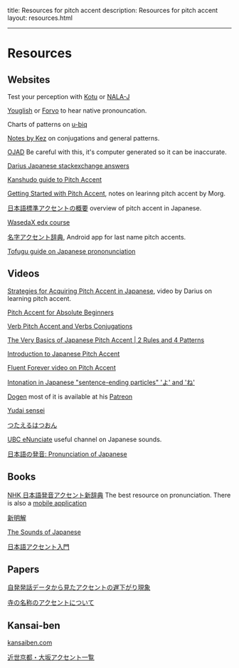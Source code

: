 title: Resources for pitch accent
description: Resources for pitch accent
layout: resources.html

---


# Resources

## Websites

Test your perception with [Kotu](https://kotu.io/)  or [NALA-J](http://www.tufs.ac.jp/st/personal/99/kawatsu/nala/)

[Youglish](https://youglish.com/japanese) or [Forvo](https://forvo.com/languages/ja/) to hear native pronouncation.

Charts of patterns on [u-biq](https://accent.u-biq.org/)

[Notes by Kez](https://gist.github.com/k3zi/3f38070efffa38db83cd5745d83b1235) on conjugations and general patterns. 

[OJAD](https://www.gavo.t.u-tokyo.ac.jp/ojad/phrasing/index) Be careful with this, it's computer generated so it can be inaccurate.

[Darius Japanese stackexchange answers](https://japanese.stackexchange.com/users/3097/darius-jahandarie?tab=answers&sort=newest)

[Kanshudo guide to Pitch Accent](https://www.kanshudo.com/howto/pitch)

[Getting Started with Pitch Accent](https://morg.systems/0308ae14), notes on learinng pitch accent by Morg.

[日本語標準アクセントの概要](https://tokyoaccent.com/accent/accent.htm) overview of pitch accent in Japanese.

[WasedaX edx course](https://courses.edx.org/courses/course-v1:WasedaX+JPC111x+1T2020/bbeb0ae6e3d343d4ab13a6d1becbca33/) 

[名字アクセント辞典](https://play.google.com/store/apps/details?id=net.chojingumi.myoji), Android app for last name pitch accents.

[Tofugu guide on Japanese prononunciation](https://www.tofugu.com/japanese/japanese-pronunciation/)






## Videos

[Strategies for Acquiring Pitch Accent in Japanese](https://www.youtube.com/watch?v=I-dRbTnLmBY), video by Darius on learning pitch accent.

[Pitch Accent for Absolute Beginners](https://www.youtube.com/playlist?list=PLAmROvem8e1LhXfCUqCDshBLAdi_LlR6y)

[Verb Pitch Accent and Verbs Conjugations](https://www.youtube.com/playlist?list=PLbEVYkEj81RzdzDWujEkfjJZrzsqV3Q8O)

[The Very Basics of Japanese Pitch Accent | 2 Rules and 4 Patterns](https://www.youtube.com/watch?v=c9OArpr2A78)

[Introduction to Japanese Pitch Accent](https://www.youtube.com/watch?v=EDoF73behaY)

[Fluent Forever video on Pitch Accent](https://www.youtube.com/watch?v=ReTQSh15GII)

[Intonation in Japanese "sentence-ending particles" 'よ' and 'ね'
](https://www.youtube.com/watch?v=KpY9LAwGlKI) 

[Dogen](https://www.youtube.com/@Dogen) most of it is available at his [Patreon](https://www.patreon.com/dogen)

[Yudai sensei](https://www.youtube.com/@yudaisensei2020)

[つたえるはつおん](https://youtube.com/@user-zu8rk6vv6v/videos)

[UBC eNunciate](https://www.youtube.com/@ubcenunciate9125/videos) useful channel on Japanese sounds.

[日本語の発音: Pronunciation of Japanese](https://www.youtube.com/@pronunciationofjapanese9347/videos)



## Books

[NHK 日本語発音アクセント新辞典](https://www.nhk-book.co.jp/detail/000000113452016.html) The best resource on pronunciation. There is also a [mobile application](https://www.monokakido.jp/ja/android/nhkaccent2/)

[新明解](https://dictionary.sanseido-publ.co.jp/smk8/index.html)

[The Sounds of Japanese](https://www.cambridge.org/gb/academic/subjects/languages-linguistics/phonetics-and-phonology/sounds-japanese?format=WW&isbn=9780521617543)

[日本語アクセント入門](https://www.sanseido-publ.co.jp/publ/gen/gen2lang/jgoacc_prm/)


## Papers

[自発発話データから見たアクセントの遅下がり現象](https://conference.wdc-jp.com/psj/2018/contents/common/doc/A4.pdf)

[寺の名称のアクセントについて](https://ir.library.osaka-u.ac.jp/repo/ouka/all/54499/sjlc25_012.pdf)

## Kansai-ben 

[kansaiben.com](http://www.kansaiben.com/1.Characteristics/2.LinguisticAspects/index.html)

[近世京都・大坂アクセント一覧](http://www.akenotsuki.com/kyookotoba/zhisho/)
